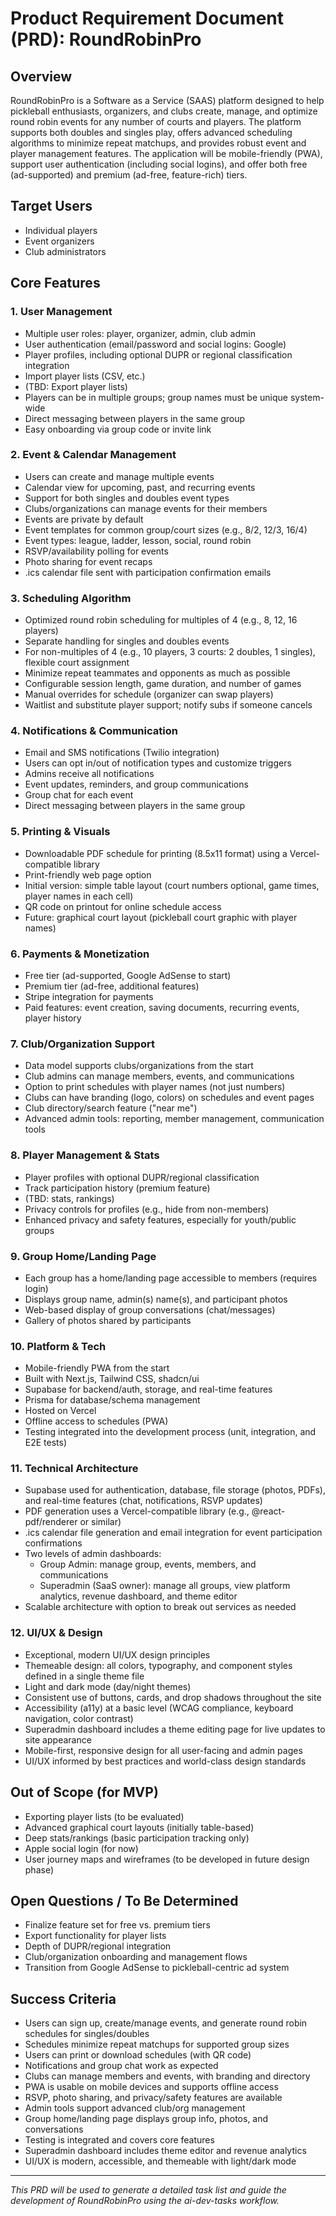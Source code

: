# Product Requirement Document (PRD): RoundRobinPro

## Overview
RoundRobinPro is a Software as a Service (SAAS) platform designed to help pickleball enthusiasts, organizers, and clubs create, manage, and optimize round robin events for any number of courts and players. The platform supports both doubles and singles play, offers advanced scheduling algorithms to minimize repeat matchups, and provides robust event and player management features. The application will be mobile-friendly (PWA), support user authentication (including social logins), and offer both free (ad-supported) and premium (ad-free, feature-rich) tiers.

## Target Users
- Individual players
- Event organizers
- Club administrators

## Core Features

### 1. User Management
- Multiple user roles: player, organizer, admin, club admin
- User authentication (email/password and social logins: Google)
- Player profiles, including optional DUPR or regional classification integration
- Import player lists (CSV, etc.)
- (TBD: Export player lists)
- Players can be in multiple groups; group names must be unique system-wide
- Direct messaging between players in the same group
- Easy onboarding via group code or invite link

### 2. Event & Calendar Management
- Users can create and manage multiple events
- Calendar view for upcoming, past, and recurring events
- Support for both singles and doubles event types
- Clubs/organizations can manage events for their members
- Events are private by default
- Event templates for common group/court sizes (e.g., 8/2, 12/3, 16/4)
- Event types: league, ladder, lesson, social, round robin
- RSVP/availability polling for events
- Photo sharing for event recaps
- .ics calendar file sent with participation confirmation emails

### 3. Scheduling Algorithm
- Optimized round robin scheduling for multiples of 4 (e.g., 8, 12, 16 players)
- Separate handling for singles and doubles events
- For non-multiples of 4 (e.g., 10 players, 3 courts: 2 doubles, 1 singles), flexible court assignment
- Minimize repeat teammates and opponents as much as possible
- Configurable session length, game duration, and number of games
- Manual overrides for schedule (organizer can swap players)
- Waitlist and substitute player support; notify subs if someone cancels

### 4. Notifications & Communication
- Email and SMS notifications (Twilio integration)
- Users can opt in/out of notification types and customize triggers
- Admins receive all notifications
- Event updates, reminders, and group communications
- Group chat for each event
- Direct messaging between players in the same group

### 5. Printing & Visuals
- Downloadable PDF schedule for printing (8.5x11 format) using a Vercel-compatible library
- Print-friendly web page option
- Initial version: simple table layout (court numbers optional, game times, player names in each cell)
- QR code on printout for online schedule access
- Future: graphical court layout (pickleball court graphic with player names)

### 6. Payments & Monetization
- Free tier (ad-supported, Google AdSense to start)
- Premium tier (ad-free, additional features)
- Stripe integration for payments
- Paid features: event creation, saving documents, recurring events, player history

### 7. Club/Organization Support
- Data model supports clubs/organizations from the start
- Club admins can manage members, events, and communications
- Option to print schedules with player names (not just numbers)
- Clubs can have branding (logo, colors) on schedules and event pages
- Club directory/search feature ("near me")
- Advanced admin tools: reporting, member management, communication tools

### 8. Player Management & Stats
- Player profiles with optional DUPR/regional classification
- Track participation history (premium feature)
- (TBD: stats, rankings)
- Privacy controls for profiles (e.g., hide from non-members)
- Enhanced privacy and safety features, especially for youth/public groups

### 9. Group Home/Landing Page
- Each group has a home/landing page accessible to members (requires login)
- Displays group name, admin(s) name(s), and participant photos
- Web-based display of group conversations (chat/messages)
- Gallery of photos shared by participants

### 10. Platform & Tech
- Mobile-friendly PWA from the start
- Built with Next.js, Tailwind CSS, shadcn/ui
- Supabase for backend/auth, storage, and real-time features
- Prisma for database/schema management
- Hosted on Vercel
- Offline access to schedules (PWA)
- Testing integrated into the development process (unit, integration, and E2E tests)

### 11. Technical Architecture
- Supabase used for authentication, database, file storage (photos, PDFs), and real-time features (chat, notifications, RSVP updates)
- PDF generation uses a Vercel-compatible library (e.g., @react-pdf/renderer or similar)
- .ics calendar file generation and email integration for event participation confirmations
- Two levels of admin dashboards:
  - Group Admin: manage group, events, members, and communications
  - Superadmin (SaaS owner): manage all groups, view platform analytics, revenue dashboard, and theme editor
- Scalable architecture with option to break out services as needed

### 12. UI/UX & Design
- Exceptional, modern UI/UX design principles
- Themeable design: all colors, typography, and component styles defined in a single theme file
- Light and dark mode (day/night themes)
- Consistent use of buttons, cards, and drop shadows throughout the site
- Accessibility (a11y) at a basic level (WCAG compliance, keyboard navigation, color contrast)
- Superadmin dashboard includes a theme editing page for live updates to site appearance
- Mobile-first, responsive design for all user-facing and admin pages
- UI/UX informed by best practices and world-class design standards

## Out of Scope (for MVP)
- Exporting player lists (to be evaluated)
- Advanced graphical court layouts (initially table-based)
- Deep stats/rankings (basic participation tracking only)
- Apple social login (for now)
- User journey maps and wireframes (to be developed in future design phase)

## Open Questions / To Be Determined
- Finalize feature set for free vs. premium tiers
- Export functionality for player lists
- Depth of DUPR/regional integration
- Club/organization onboarding and management flows
- Transition from Google AdSense to pickleball-centric ad system

## Success Criteria
- Users can sign up, create/manage events, and generate round robin schedules for singles/doubles
- Schedules minimize repeat matchups for supported group sizes
- Users can print or download schedules (with QR code)
- Notifications and group chat work as expected
- Clubs can manage members and events, with branding and directory
- PWA is usable on mobile devices and supports offline access
- RSVP, photo sharing, and privacy/safety features are available
- Admin tools support advanced club/org management
- Group home/landing page displays group info, photos, and conversations
- Testing is integrated and covers core features
- Superadmin dashboard includes theme editor and revenue analytics
- UI/UX is modern, accessible, and themeable with light/dark mode

---

*This PRD will be used to generate a detailed task list and guide the development of RoundRobinPro using the ai-dev-tasks workflow.* 